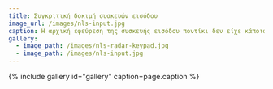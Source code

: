 ```yaml
---
title: Συγκριτική δοκιμή συσκευών εισόδου  
image_url: /images/nls-input.jpg
caption: Η αρχική εφεύρεση της συσκευής εισόδου ποντίκι δεν είχε κάποια φαινομενικά πλεονεκτήματα, γιατί δεν ήταν οικείο για τους χρήστες και δεν είχε τη βέλτιση υλοποίηση. Για αυτό το σκοπό έγιναν πειράματα σύγκρισης με άλλες παρόμοιες συσκευές εισόδου, ώστε να υπολογιστεί ποσοτικά η απόδοση τους.
gallery:
  - image_path: /images/nls-radar-keypad.jpg
  - image_path: /images/nls-input.jpg
---
```

    
{% include gallery id="gallery" caption=page.caption %}
